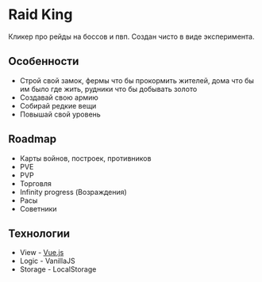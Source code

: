 # Raid King
Кликер про рейды на боссов и пвп. Создан чисто в виде эксперимента.

## Особенности
- Строй свой замок, фермы что бы прокормить жителей, дома что бы им было где жить, рудники что бы добывать золото
- Создавай свою армию
- Собирай редкие вещи
- Повышай свой уровень

## Roadmap
- Карты войнов, построек, противников
- PVE
- PVP
- Торговля
- Infinity progress (Возраждения)
- Расы
- Советники

## Технологии
- View - [Vue.js](https://ru.vuejs.org)
- Logic - VanillaJS
- Storage - LocalStorage

